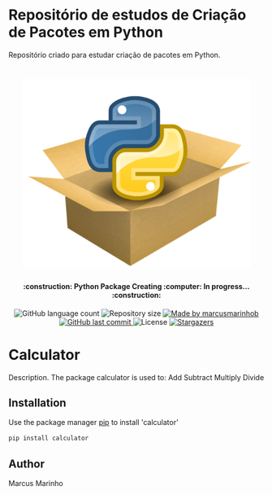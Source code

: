 # Repositório de estudos de Criação de Pacotes em Python
Repositório criado para estudar criação de pacotes em Python.

<h1 align="center">
    <img alt="Python Codes" title="#PythonCodes" src="./logo.png" width="450px" />
</h1>

<h4 align="center"> 
	:construction: Python Package Creating :computer: In progress... :construction:
</h4>
<p align="center">
  <img alt="GitHub language count" src="https://img.shields.io/github/languages/count/marcusmarinhob/dio-criacao-pacotes?color=306998">

  <img alt="Repository size" src="https://img.shields.io/github/repo-size/marcusmarinhob/dio-criacao-pacotes?color=FFD43B">
	
  <a href="https://www.linkedin.com/in/marcusmarinho/">
    <img alt="Made by marcusmarinhob" src="https://img.shields.io/badge/made%20by-marcusmarinhob-306998">
  </a>

  <a href="https://github.com/marcusmarinhob/dio-criacao-pacotes/commits/master">
    <img alt="GitHub last commit" src="https://img.shields.io/github/last-commit/marcusmarinhob/dio-criacao-pacotes?color=FFD43B">
  </a>

  <img alt="License" src="https://img.shields.io/badge/license-MIT-306998">
   <a href="https://github.com/marcusmarinhob/dio-criacao-pacotes/stargazers">
    <img alt="Stargazers" src="https://img.shields.io/github/stars/marcusmarinhob/dio-criacao-pacotes?style=social">
  </a>
</p>


# Calculator

Description.
The package calculator is used to:
  Add
  Subtract
  Multiply
  Divide

## Installation

Use the package manager [pip](https://pip.pypa.io/en/stable) to install 'calculator'

```bash
pip install calculator
```

## Author
Marcus Marinho
